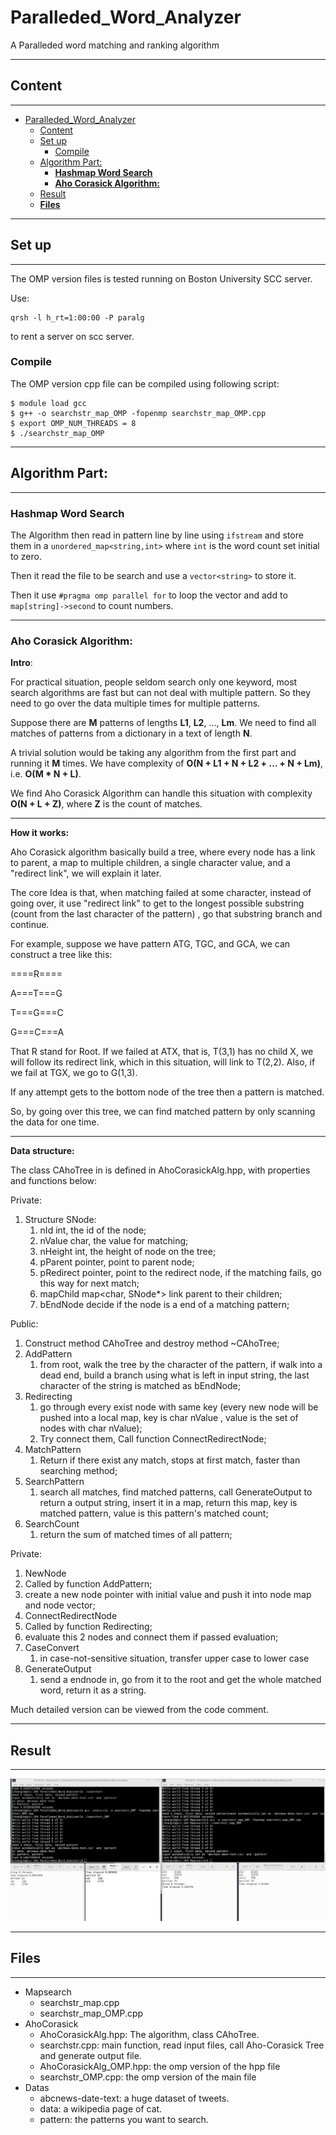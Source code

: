 # Paralleded_Word_Analyzer
A Paralleded word matching and ranking algorithm

------

## Content

----
- [Paralleded_Word_Analyzer](#paralleded_word_analyzer)
  - [Content](#content)
  - [Set up](#set-up)
    - [Compile](#compile)
  - [Algorithm Part:](#algorithm-part)
    - [**Hashmap Word Search**](#hashmap-word-search)
    - [**Aho Corasick Algorithm:**](#aho-corasick-algorithm)
  - [Result](#result)
  - [**Files**](#files)

----

## Set up

----
The OMP version files is tested running on Boston University SCC server.

Use:
``` shell
qrsh -l h_rt=1:00:00 -P paralg
```
to rent a server on scc server.

### Compile
The OMP version cpp file can be compiled using following script:
``` shell
$ module load gcc
$ g++ -o searchstr_map_OMP -fopenmp searchstr_map_OMP.cpp
$ export OMP_NUM_THREADS = 8
$ ./searchstr_map_OMP
```

----

## Algorithm Part:

----

### **Hashmap Word Search**


The Algorithm then read in pattern line by line using `ifstream` and store them in a `unordered_map<string,int>` where `int` is the word count set initial to zero.

Then it read the file to be search and use a `vector<string>` to store it.

Then it use `#pragma omp parallel for` to loop the vector and add to `map[string]->second` to count numbers.

-----

### **Aho Corasick Algorithm:** 


**Intro**:

For practical situation, people seldom search only one keyword, most search algorithms are fast but can not deal with multiple pattern. So they need to go over the data multiple times for multiple patterns. 

Suppose there are **M** patterns of lengths **L1**, **L2**, …, **Lm**. We need to find all matches of patterns from a dictionary in a text of length **N**.

A trivial solution would be taking any algorithm from the first part and running it **M** times. We have complexity of **O(N + L1 + N + L2 + … + N + Lm)**, i.e. **O(M \* N + L)**.

We find Aho Corasick Algorithm can handle this situation with complexity **O(N + L + Z)**, where **Z** is the count of matches.

------

**How it works:**

Aho Corasick algorithm basically build a tree, where every node has a link to parent, a map to multiple children, a single character value, and a "redirect link", we will explain it later.

The core Idea is that, when matching failed at some character, instead of going over, it use "redirect link" to get to the longest possible substring (count from the last character of the pattern) , go that substring branch and continue.

For example, suppose we have pattern ATG, TGC, and GCA, we can construct a tree like this:

====R====

A===T===G

T===G===C

G===C===A

That R stand for Root. If we failed at ATX,  that is, T(3,1)  has no child X, we will follow its redirect link, which in this situation, will link to T(2,2). Also, if we fail at TGX, we go to G(1,3).

If any attempt gets to the bottom node of the tree then a pattern is matched.

So, by going over this tree, we can find matched pattern by only scanning the data for one time.

-----

**Data structure:**

The class CAhoTree in is defined in AhoCorasickAlg.hpp, with properties and functions below:

Private:

1. Structure SNode:
   1. nId int, the id of the node;
   2. nValue char, the value for matching;
   3. nHeight int, the height of node on the tree;
   4. pParent pointer, point to parent node;
   5. pRedirect pointer, point to the redirect node,
                       if the matching fails, go this way for next match;
   6. mapChild map<char, SNode*> link parent to their children;
   7. bEndNode decide if the node is a end of a matching pattern;

Public:

1. Construct method CAhoTree and destroy method ~CAhoTree;
2. AddPattern
   1. from root, walk the tree by the character of the pattern, if walk into a dead end, build a  branch using what is left in input string, the last character of the string is matched as bEndNode;
3. Redirecting
   1. go through every exist node with same key  (every new node will be pushed into a local map, key is char nValue , value is the set of nodes with char nValue);
   2.  Try connect them, Call function ConnectRedirectNode;
4. MatchPattern
   1. Return if there exist any match, stops at first match, faster than searching method;
5. SearchPattern
   1. search all matches, find matched patterns, call GenerateOutput to return a output string, insert it in a map, return this map, key is matched pattern, value is this pattern's matched count;
6. SearchCount 
   1. return the sum of  matched times of all pattern;

Private:

1.  NewNode
   1. Called by function AddPattern;
   2. create a new node pointer with initial value and push it into node map and node vector;
2.  ConnectRedirectNode
   1. Called by function Redirecting;
   2. evaluate this 2 nodes and connect them if passed evaluation;
3. CaseConvert
   1. in case-not-sensitive situation, transfer upper case to lower case
4. GenerateOutput
   1. send a endnode in, go from it to the root and get the whole matched word, return it as a string.

Much detailed version can be viewed from the code comment.

------

## Result

----

![image](./dataCompare.PNG)

----

## **Files**

----

- Mapsearch
  - searchstr_map.cpp
  - searchstr_map_OMP.cpp
- AhoCorasick
  - AhoCorasickAlg.hpp: The algorithm, class CAhoTree.
  - searchstr.cpp: main function, read input files, call Aho-Corasick Tree and generate output file.
  - AhoCorasickAlg_OMP.hpp: the omp version of the hpp file
  - searchstr_OMP.cpp: the omp version of the main file
- Datas
  - abcnews-date-text: a huge dataset of tweets.
  - data: a wikipedia page of cat.
  - pattern: the patterns you want to search.


